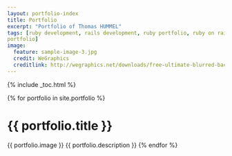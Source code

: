 ```yaml
---
layout: portfolio-index
title: Portfolio
excerpt: "Portfolio of Thomas HUMMEL"
tags: [ruby development, rails development, ruby portfolio, ruby on rails
portfolio]
image:
  feature: sample-image-3.jpg
  credit: WeGraphics
  creditlink: http://wegraphics.net/downloads/free-ultimate-blurred-background-pack/
---
```


{% include _toc.html %}

{% for portfolio in site.portfolio %}
# {{ portfolio.title }}
{{ portfolio.image }}
{{ portfolio.description }}
{% endfor %}




